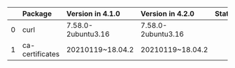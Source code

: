 <!-- markdown-link-check-disable -->

|    | Package         | Version in 4.1.0   | Version in 4.2.0   | Status   |
|---:|:----------------|:-------------------|:-------------------|:---------|
|  0 | curl            | 7.58.0-2ubuntu3.16 | 7.58.0-2ubuntu3.16 |          |
|  1 | ca-certificates | 20210119~18.04.2   | 20210119~18.04.2   |          |